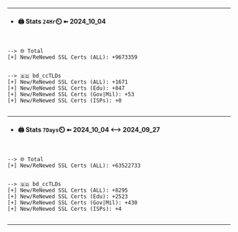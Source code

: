 

---
- #### 🖨️ **Stats** `24Hr`⏲️ ➼ 2024_10_04
```console


--> 🌐 Total
[+] New/ReNewed SSL Certs (ALL): +9673359


--> 🇧🇩 bd_ccTLDs
[+] New/ReNewed SSL Certs (ALL): +1671
[+] New/ReNewed SSL Certs (Edu): +847
[+] New/ReNewed SSL Certs (Gov|Mil): +53
[+] New/ReNewed SSL Certs (ISPs): +0


```

---
- #### 🖨️ **Stats** `7Days`⏲️ ➼ 2024_10_04 <--> 2024_09_27
```console


--> 🌐 Total
[+] New/ReNewed SSL Certs (ALL): +63522733


--> 🇧🇩 bd_ccTLDs
[+] New/ReNewed SSL Certs (ALL): +8295
[+] New/ReNewed SSL Certs (Edu): +2523
[+] New/ReNewed SSL Certs (Gov|Mil): +430
[+] New/ReNewed SSL Certs (ISPs): +4


```

---

